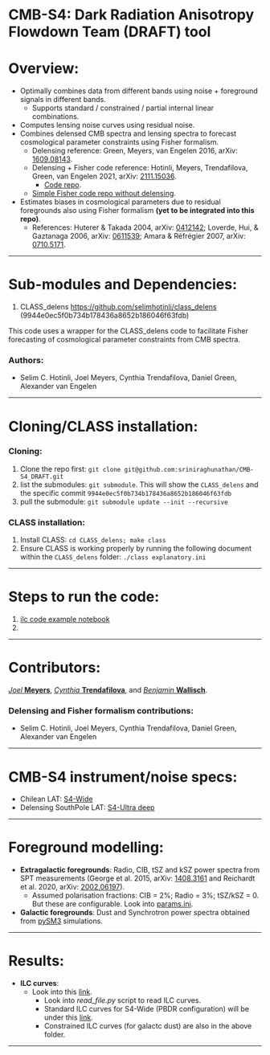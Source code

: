 

# CMB-S4: Dark Radiation Anisotropy Flowdown Team (DRAFT) tool

Overview:
===============================================
* Optimally combines data from different bands using noise + foreground signals in different bands.
  * Supports standard / constrained / partial internal linear combinations.
* Computes lensing noise curves using residual noise.
* Combines delensed CMB spectra and lensing spectra to forecast cosmological parameter constraints using Fisher formalism.
  * Delensing reference: Green, Meyers, van Engelen 2016, arXiv: [1609.08143](https://arxiv.org/abs/1609.08143).
  * Delensing + Fisher code reference: Hotinli, Meyers, Trendafilova, Green, van Engelen 2021, arXiv: [2111.15036](https://arxiv.org/abs/2111.15036).
    *  [Code repo](https://github.com/ctrendafilova/FisherLens).
  * [Simple Fisher code repo without delensing](https://github.com/sriniraghunathan/cmbs4_fisher_forecasting).
* Estimates biases in cosmological parameters due to residual foregrounds also using Fisher formalism **(yet to be integrated into this repo)**.
  * References: Huterer & Takada 2004, arXiv: [0412142](https://arxiv.org/abs/astro-ph/0412142); Loverde, Hui, & Gaztanaga 2006, arXiv: [0611539](https://arxiv.org/abs/astro-ph/0611539); Amara & Réfrégier 2007, arXiv: [0710.5171](https://arxiv.org/abs/0710.5171).
---------

Sub-modules and Dependencies:
===============================================
1. CLASS_delens
https://github.com/selimhotinli/class_delens (9944e0ec5f0b734b178436a8652b186046f63fdb)
 
  This code uses a wrapper for the CLASS_delens code to facilitate Fisher forecasting of cosmological parameter constraints from CMB spectra.

  ### Authors: 
  * Selim C. Hotinli, Joel Meyers, Cynthia Trendafilova, Daniel Green, Alexander van Engelen
---------

Cloning/CLASS installation:
===============================================
 ### Cloning:
  1. Clone the repo first: ```git clone git@github.com:sriniraghunathan/CMB-S4_DRAFT.git```
  2. list the submodules: ```git submodule```. This will show the ```CLASS_delens``` and the specific commit ```9944e0ec5f0b734b178436a8652b186046f63fdb```
  3. pull the submodule: ```git submodule update --init --recursive```
 ### CLASS installation:
  1. Install CLASS: ```cd CLASS_delens; make class```
  2. Ensure CLASS is working properly by running the following document within the ```CLASS_delens``` folder: ```./class explanatory.ini```
---------

Steps to run the code:
===============================================
 1. [ilc code example notebook](https://github.com/sriniraghunathan/CMB-S4_DRAFT/blob/main/get_ilc_weights_and_residuals.ipynb)
 2. 

---------

Contributors:
=============================================== 
[_Joel_ **Meyers**](https://joelmeyers.github.io/), [_Cynthia_ **Trendafilova**](https://github.com/ctrendafilova), and [_Benjamin_ **Wallisch**](https://www.ias.edu/scholars/benjamin-wallisch).

### Delensing and Fisher formalism contributions: 
* Selim C. Hotinli, Joel Meyers, Cynthia Trendafilova, Daniel Green, Alexander van Engelen
---------

CMB-S4 instrument/noise specs:
===============================================
* Chilean LAT: [S4-Wide](https://cmb-s4.uchicago.edu/wiki/index.php/Expected_Survey_Performance_for_Science_Forecasting#Instrument_Definition)
* Delensing SouthPole LAT: [S4-Ultra deep](https://cmb-s4.uchicago.edu/wiki/index.php/Delensing_sensitivity_-_updated_sensitivities,_beams,_TT_noise)
---------

Foreground modelling:
===============================================
* **Extragalactic foregrounds**: Radio, CIB, tSZ and  kSZ power spectra from SPT measurements (George et al. 2015, arXiv: [1408.3161](https://arxiv.org/abs/1408.3161) and Reichardt et al. 2020, arXiv: [2002.06197](https://arxiv.org/abs/2002.06197)).
  * Assumed polarisation fractions: CIB = 2%; Radio = 3%; tSZ/kSZ = 0. But these are configurable. Look into [params.ini](https://github.com/sriniraghunathan/DRAFT/blob/master/scripts/notebooks/params.ini).
* **Galactic foregrounds**: Dust and Synchrotron power spectra obtained from [pySM3](https://github.com/CMB-S4/s4mapbasedsims/tree/master/202002_foregrounds_extragalactic_cmb_tophat) simulations.
---------

Results:
===============================================
* **ILC curves**:
  * Look into this [link](https://github.com/sriniraghunathan/DRAFT/tree/master/results/20210506_with202102designtoolinputforpySM3sims_sedscalingfordust/). 
     * Look into *read_file.py* script to read ILC curves. 
     * Standard ILC curves for S4-Wide (PBDR configuration) will be under this [link](https://github.com/sriniraghunathan/DRAFT/tree/master/results/20210506_with202102designtoolinputforpySM3sims_sedscalingfordust/s4like_mask_v2/TT-EE/baseline). 
     * Constrained ILC curves (for galactc dust) are also in the above folder. 
---------
